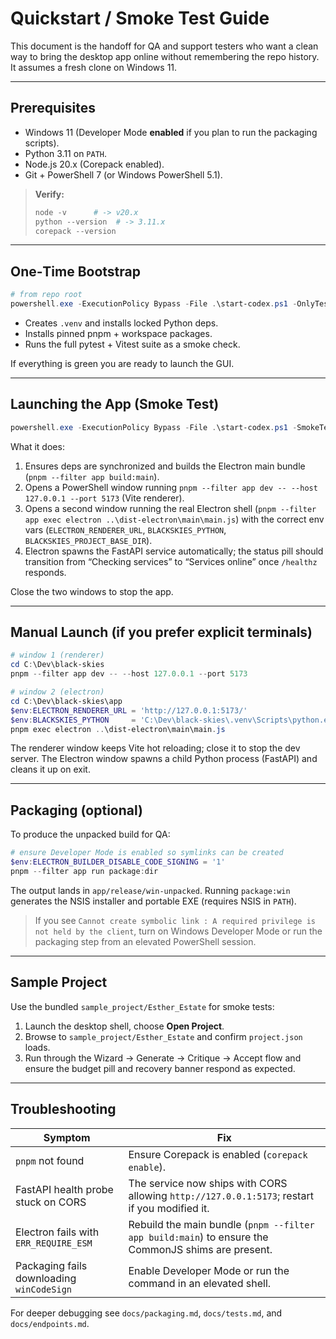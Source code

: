 # Quickstart / Smoke Test Guide

This document is the handoff for QA and support testers who want a clean way to bring the desktop app online without remembering the repo history. It assumes a fresh clone on Windows 11.

---

## Prerequisites

- Windows 11 (Developer Mode **enabled** if you plan to run the packaging scripts).
- Python 3.11 on `PATH`.
- Node.js 20.x (Corepack enabled).
- Git + PowerShell 7 (or Windows PowerShell 5.1).

> **Verify:**
> ```powershell
> node -v      # -> v20.x
> python --version  # -> 3.11.x
> corepack --version
> ```

---

## One‑Time Bootstrap

```powershell
# from repo root
powershell.exe -ExecutionPolicy Bypass -File .\start-codex.ps1 -OnlyTests
```

- Creates `.venv` and installs locked Python deps.
- Installs pinned pnpm + workspace packages.
- Runs the full pytest + Vitest suite as a smoke check.

If everything is green you are ready to launch the GUI.

---

## Launching the App (Smoke Test)

```powershell
powershell.exe -ExecutionPolicy Bypass -File .\start-codex.ps1 -SmokeTest
```

What it does:

1. Ensures deps are synchronized and builds the Electron main bundle (`pnpm --filter app build:main`).
2. Opens a PowerShell window running `pnpm --filter app dev -- --host 127.0.0.1 --port 5173` (Vite renderer).
3. Opens a second window running the real Electron shell (`pnpm --filter app exec electron ..\dist-electron\main\main.js`) with the correct env vars (`ELECTRON_RENDERER_URL`, `BLACKSKIES_PYTHON`, `BLACKSKIES_PROJECT_BASE_DIR`).
4. Electron spawns the FastAPI service automatically; the status pill should transition from “Checking services” to “Services online” once `/healthz` responds.

Close the two windows to stop the app.

---

## Manual Launch (if you prefer explicit terminals)

```powershell
# window 1 (renderer)
cd C:\Dev\black-skies
pnpm --filter app dev -- --host 127.0.0.1 --port 5173

# window 2 (electron)
cd C:\Dev\black-skies\app
$env:ELECTRON_RENDERER_URL = 'http://127.0.0.1:5173/'
$env:BLACKSKIES_PYTHON     = 'C:\Dev\black-skies\.venv\Scripts\python.exe'
pnpm exec electron ..\dist-electron\main\main.js
```

The renderer window keeps Vite hot reloading; close it to stop the dev server. The Electron window spawns a child Python process (FastAPI) and cleans it up on exit.

---

## Packaging (optional)

To produce the unpacked build for QA:

```powershell
# ensure Developer Mode is enabled so symlinks can be created
$env:ELECTRON_BUILDER_DISABLE_CODE_SIGNING = '1'
pnpm --filter app run package:dir
```

The output lands in `app/release/win-unpacked`. Running `package:win` generates the NSIS installer and portable EXE (requires NSIS in `PATH`).

> If you see `Cannot create symbolic link : A required privilege is not held by the client`, turn on Windows Developer Mode or run the packaging step from an elevated PowerShell session.

---

## Sample Project

Use the bundled `sample_project/Esther_Estate` for smoke tests:

1. Launch the desktop shell, choose **Open Project**.
2. Browse to `sample_project/Esther_Estate` and confirm `project.json` loads.
3. Run through the Wizard → Generate → Critique → Accept flow and ensure the budget pill and recovery banner respond as expected.

---

## Troubleshooting

| Symptom | Fix |
| --- | --- |
| `pnpm` not found | Ensure Corepack is enabled (`corepack enable`). |
| FastAPI health probe stuck on CORS | The service now ships with CORS allowing `http://127.0.0.1:5173`; restart if you modified it. |
| Electron fails with `ERR_REQUIRE_ESM` | Rebuild the main bundle (`pnpm --filter app build:main`) to ensure the CommonJS shims are present. |
| Packaging fails downloading `winCodeSign` | Enable Developer Mode or run the command in an elevated shell. |

For deeper debugging see `docs/packaging.md`, `docs/tests.md`, and `docs/endpoints.md`.

